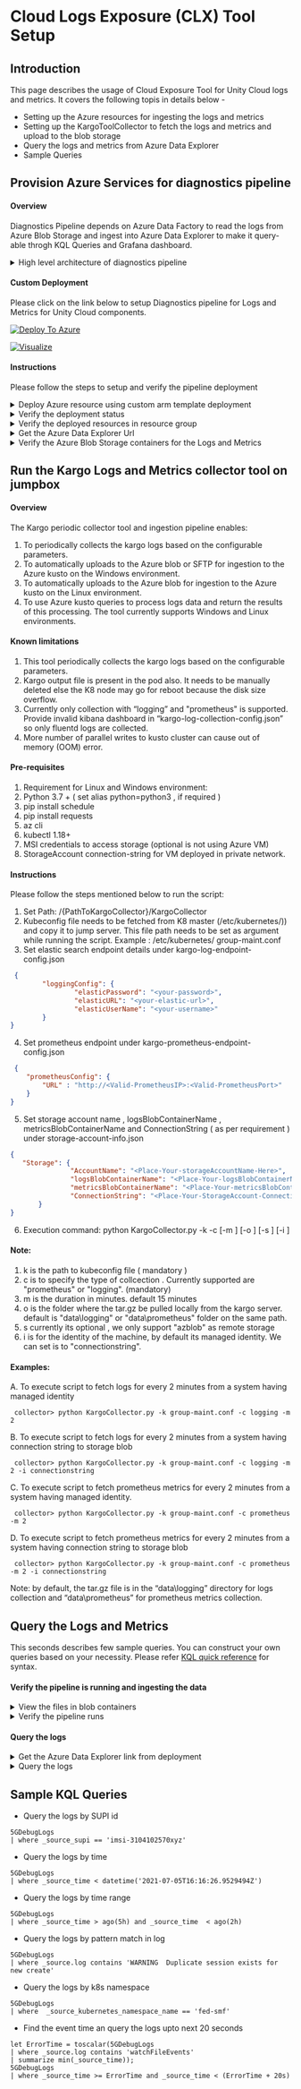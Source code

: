 # Cloud Logs Exposure (CLX) Tool Setup

## Introduction
This page describes the usage of Cloud Exposure Tool for Unity Cloud logs and metrics. It covers the following topis in details below -
* Setting up the Azure resources for ingesting the logs and metrics
* Setting up the KargoToolCollector to fetch the logs and metrics and upload to the blob storage
* Query the logs and metrics from Azure Data Explorer 
* Sample Queries

## Provision Azure Services for diagnostics pipeline


#### Overview
Diagnostics Pipeline depends on Azure Data Factory to read the logs from Azure Blob Storage and ingest into Azure Data Explorer to make it query-able throgh KQL Queries and Grafana dashboard. 

<details>
  <summary>High level architecture of diagnostics pipeline</summary>
  <img src="/images/Architecture.JPG" />
</details>

#### Custom Deployment 
Please click on the link below to setup Diagnostics pipeline for Logs and Metrics for Unity Cloud components. 

[![Deploy To Azure](https://raw.githubusercontent.com/Azure/azure-quickstart-templates/master/1-CONTRIBUTION-GUIDE/images/deploytoazure.svg?sanitize=true)](https://portal.azure.com/#create/Microsoft.Template/uri/https%3A%2F%2Fraw.githubusercontent.com%2Fvineetgarhewal%2FUnityCloudDiagnosticsSetup%2Fmain%2FARMDeploymentTemplate%2Fazuredeploy.json)

[![Visualize](https://raw.githubusercontent.com/Azure/azure-quickstart-templates/master/1-CONTRIBUTION-GUIDE/images/visualizebutton.svg?sanitize=true)](http://armviz.io/#/?load=https%3A%2F%2Fraw.githubusercontent.com%2Fvineetgarhewal%2FUnityCloudDiagnosticsSetup%2Fmain%2FARMDeploymentTemplate%2Fazuredeploy.json)

#### Instructions
Please follow the steps to setup and verify the pipeline deployment
<details>
  <summary>Deploy Azure resource using custom arm template deployment</summary>
  <img src="/images/CreateDeployment.JPG" />
</details>

<details>
  <summary>Verify the deployment status</summary>
  <img src="/images/DeploymentComplete.JPG" />
</details>

<details>
  <summary>Verify the deployed resources in resource group</summary>
  <img src="/images/ResourceGroup.JPG" />
</details>

<details>
  <summary>Get the Azure Data Explorer Url</summary>
  <img src="/images/DeploymentOutput.JPG" />
</details>


<details>
  <summary>Verify the Azure Blob Storage containers for the Logs and Metrics</summary>
  <img src="/images/Storage.JPG" />
</details>

## Run the Kargo Logs and Metrics collector tool on jumpbox

#### Overview
The Kargo periodic collector tool and ingestion pipeline enables:

1. To periodically collects the kargo logs based on the configurable parameters. 
2. To automatically uploads to the Azure blob or SFTP for ingestion to the Azure kusto on the Windows environment. 
3. To automatically uploads to the Azure blob for ingestion to the Azure kusto on the Linux environment.
4. To use Azure kusto queries to process logs data and return the results of this processing.
The tool currently supports Windows and Linux environments.


#### Known limitations
1. This tool periodically collects the kargo logs based on the configurable parameters.
2. Kargo output file is present in the pod also. It needs to be manually deleted else the K8 node may go for reboot because the disk size overflow.
3. Currently only collection with “logging”  and "prometheus" is supported. Provide invalid kibana dashboard in “kargo-log-collection-config.json” so only fluentd logs are collected.
4. More number of parallel writes to kusto cluster can cause out of memory (OOM) error.


#### Pre-requisites
1. Requirement for Linux and Windows environment:
2. Python 3.7 + ( set alias python=python3 , if required )
3. pip install schedule
4. pip install requests
5. az cli
6. kubectl 1.18+
7. MSI credentials to access storage (optional is not using Azure VM)
8. StorageAccount connection-string for VM deployed in private network.

#### Instructions
Please follow the steps mentioned below to run the script:
1. Set Path: /{PathToKargoCollector}/KargoCollector
2. Kubeconfig file needs to be fetched from K8 master (/etc/kubernetes/<kubeconfig>)) and copy it to jump server. This file path needs to be set as argument while running the script. 
Example : /etc/kubernetes/ group-maint.conf
3. Set elastic search endpoint details under kargo-log-endpoint-config.json
```json	
 {
        "loggingConfig": {
                "elasticPassword": "<your-password>",
                "elasticURL": "<your-elastic-url>",
                "elasticUserName": "<your-username>"
        }
}
```
4. Set prometheus endpoint under kargo-prometheus-endpoint-config.json
```json	
 {
    "prometheusConfig": {
        "URL" : "http://<Valid-PrometheusIP>:<Valid-PrometheusPort>"
    }
}
```
5. Set storage account name , logsBlobContainerName , metricsBlobContainerName and ConnectionString ( as per requirement ) under storage-account-info.json
 ```json
{
    "Storage": {
                "AccountName": "<Place-Your-storageAccountName-Here>",
                "logsBlobContainerName": "<Place-Your-logsBlobContainerName-Here>",
                "metricsBlobContainerName": "<Place-Your-metricsBlobContainerName-Here>",
                "ConnectionString": "<Place-Your-StorageAccount-ConnectionString-Here>"
        }
}
```
6. Execution command: python KargoCollector.py -k <kubeConfigFile> -c <collectionTye> [-m <durationInMinutes>] [-o <outputfolder>] [-s <storageType>] [-i <identityType>]

#### Note: 
1. k is the path to kubeconfig file ( mandatory )
2. c is to specify the type of collcection . Currently supported are "prometheus" or "logging". (mandatory)
3. m is the duration in minutes. default 15 minutes
4. o is the folder where the tar.gz be pulled locally from the kargo server. default is "data\logging" or "data\prometheus" folder on the same path.
5. s currently its optional , we only support "azblob" as remote storage
6. i is for the identity of the machine, by default its managed identity. We can set is to "connectionstring".
 
#### Examples: 
 A.  To execute script to fetch logs for every 2 minutes from a system having managed identity
	
     collector> python KargoCollector.py -k group-maint.conf -c logging -m 2 
	
 B.  To execute script to fetch logs for every 2 minutes from a system having connection string to storage blob
 
     collector> python KargoCollector.py -k group-maint.conf -c logging -m 2 -i connectionstring
 
 C.  To execute script to fetch prometheus metrics for every 2 minutes from a system having managed identity.
 
     collector> python KargoCollector.py -k group-maint.conf -c prometheus -m 2 
 
 D.  To execute script to fetch prometheus metrics for every 2 minutes from a system having connection string to storage blob
 
     collector> python KargoCollector.py -k group-maint.conf -c prometheus -m 2 -i connectionstring

 Note: by default, the tar.gz file is in the “data\logging” directory for logs collection and “data\prometheus” for prometheus metrics collection.



## Query the Logs and Metrics
This seconds describes few sample queries. You can construct your own queries based on your necessity. Please refer [KQL quick reference](https://docs.microsoft.com/en-us/azure/data-explorer/kql-quick-reference) for syntax.
	
#### Verify the pipeline is running and ingesting the data
<details>
  <summary>View the files in blob containers</summary>
  <img src="/images/FilesInLogsBlob.JPG" />
</details>
	
<details>
  <summary>Verify the pipeline runs</summary>
  <img src="/images/DataPipelineRuns.JPG" />
</details>
	
#### Query the logs
<details>
  <summary>Get the Azure Data Explorer link from deployment</summary>
  <img src="/images/DeploymentOutput.JPG" />
</details>
	
<details>
  <summary>Query the logs</summary>
  <img src="/images/Logs.JPG" />
</details>
	
## Sample KQL Queries
* Query the logs by SUPI id
```
5GDebugLogs
| where _source_supi == 'imsi-3104102570xyz'
```
	
* Query the logs by time 
```
5GDebugLogs
| where _source_time < datetime('2021-07-05T16:16:26.9529494Z')
```

* Query the logs by time range
```
5GDebugLogs
| where _source_time > ago(5h) and _source_time  < ago(2h)
```
	
* Query the logs by pattern match in log
```
5GDebugLogs
| where _source.log contains 'WARNING  Duplicate session exists for new create'
```
	
* Query the logs by k8s namespace
```
5GDebugLogs
| where  _source_kubernetes_namespace_name == 'fed-smf'
```
* Find the event time an query the logs upto next 20 seconds
```
let ErrorTime = toscalar(5GDebugLogs
| where _source.log contains 'watchFileEvents'
| summarize min(_source_time));
5GDebugLogs
| where _source_time >= ErrorTime and _source_time < (ErrorTime + 20s)
```							  
							  
